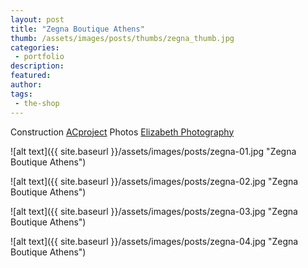 ```yaml
---
layout: post
title: "Zegna Boutique Athens"
thumb: /assets/images/posts/thumbs/zegna_thumb.jpg
categories:
 - portfolio
description:
featured:
author: 
tags:
 - the-shop
---
```


<p class="credits">
    <span class="title">Construction</span>
        <span class="contributor"><a href="https://www.acproject.gr/">ACproject</a></span>
    <span class="title">Photos</span>
        <span class="contributor"><a href="https://queenelizadeth.wixsite.com/mysite">Elizabeth Photography</a></span>
</p>

![alt text]({{ site.baseurl }}/assets/images/posts/zegna-01.jpg "Zegna Boutique Athens")

![alt text]({{ site.baseurl }}/assets/images/posts/zegna-02.jpg "Zegna Boutique Athens")

![alt text]({{ site.baseurl }}/assets/images/posts/zegna-03.jpg "Zegna Boutique Athens")

![alt text]({{ site.baseurl }}/assets/images/posts/zegna-04.jpg "Zegna Boutique Athens")
